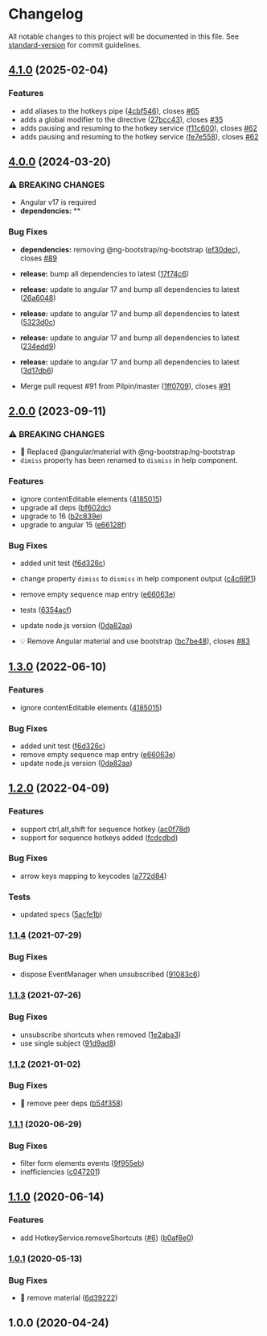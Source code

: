 # Changelog

All notable changes to this project will be documented in this file. See [standard-version](https://github.com/conventional-changelog/standard-version) for commit guidelines.

## [4.1.0](https://github.com/ngneat/hotkeys/compare/v4.0.0...v4.1.0) (2025-02-04)


### Features

* add aliases to the hotkeys pipe ([4cbf546](https://github.com/ngneat/hotkeys/commit/4cbf546abc11602f524a12be369a62949db7e88d)), closes [#65](https://github.com/ngneat/hotkeys/issues/65)
* adds a global modifier to the directive ([27bcc43](https://github.com/ngneat/hotkeys/commit/27bcc43de5e984ad81b239c1a5a0b354063e0ee7)), closes [#35](https://github.com/ngneat/hotkeys/issues/35)
* adds pausing and resuming to the hotkey service ([f11c600](https://github.com/ngneat/hotkeys/commit/f11c600ee365f9a1a6466936d93fae2353290272)), closes [#62](https://github.com/ngneat/hotkeys/issues/62)
* adds pausing and resuming to the hotkey service ([fe7e558](https://github.com/ngneat/hotkeys/commit/fe7e558104e73032b6e6bf561156417dab881b68)), closes [#62](https://github.com/ngneat/hotkeys/issues/62)

## [4.0.0](https://github.com/ngneat/hotkeys/compare/v2.0.0...v4.0.0) (2024-03-20)


### ⚠ BREAKING CHANGES

* Angular v17 is required
* **dependencies:** **

### Bug Fixes

* **dependencies:** removing @ng-bootstrap/ng-bootstrap ([ef30dec](https://github.com/ngneat/hotkeys/commit/ef30dec1c2ae42f17789be84272269c46291cb6d)), closes [#89](https://github.com/ngneat/hotkeys/issues/89)
* **release:** bump all dependencies to latest ([17f74c6](https://github.com/ngneat/hotkeys/commit/17f74c60567e16248af7c6f9dd6a537559663929))
* **release:** update to angular 17 and bump all dependencies to latest ([26a6048](https://github.com/ngneat/hotkeys/commit/26a6048b33f1c3a75b870253b7dc69377fae9151))
* **release:** update to angular 17 and bump all dependencies to latest ([5323d0c](https://github.com/ngneat/hotkeys/commit/5323d0cbc38279a2a502f794a3c278a32d80adbb))
* **release:** update to angular 17 and bump all dependencies to latest ([234edd9](https://github.com/ngneat/hotkeys/commit/234edd98c864ce3f8978f1f0f92ef425368a6f7f))
* **release:** update to angular 17 and bump all dependencies to latest ([3d17db6](https://github.com/ngneat/hotkeys/commit/3d17db65d74312aff7c8f710c52104d73131ff9f))


* Merge pull request #91 from Pilpin/master ([1ff0709](https://github.com/ngneat/hotkeys/commit/1ff0709a83b8edf97c6d6b7de59e4514d3353797)), closes [#91](https://github.com/ngneat/hotkeys/issues/91)

## [2.0.0](https://github.com/ngneat/hotkeys/compare/v1.2.0...v2.0.0) (2023-09-11)


### ⚠ BREAKING CHANGES

* 🧨 Replaced @angular/material with @ng-bootstrap/ng-bootstrap
* `dimiss` property has been renamed to `dismiss` in help component.

### Features

* ignore contentEditable elements ([4185015](https://github.com/ngneat/hotkeys/commit/4185015fb21e22f7f69ec7c885aafac5b2778a32))
* upgrade all deps ([bf602dc](https://github.com/ngneat/hotkeys/commit/bf602dcd21750820c24f7c427763cf6e12cad126))
* upgrade to 16 ([b2c839e](https://github.com/ngneat/hotkeys/commit/b2c839eb97a4d4348ecf39ace89ad16d143c2b46))
* upgrade to angular 15 ([e66128f](https://github.com/ngneat/hotkeys/commit/e66128f5e2a314474feb38c828bf216eaf9fa8ee))


### Bug Fixes

* added unit test ([f6d326c](https://github.com/ngneat/hotkeys/commit/f6d326cb515c651567f387fc0a21987f2edea785))
* change property `dimiss` to `dismiss` in help component output ([c4c69f1](https://github.com/ngneat/hotkeys/commit/c4c69f1b649dc7a666325a5c030f98c3aaa01b90))
* remove empty sequence map entry ([e66063e](https://github.com/ngneat/hotkeys/commit/e66063e735c92977d5c4afa213284eeaaa0a5458))
* tests ([6354acf](https://github.com/ngneat/hotkeys/commit/6354acfdbfe2c8b255dbd5bd04c601b2f929c130))
* update node.js version ([0da82aa](https://github.com/ngneat/hotkeys/commit/0da82aac30d45dfc6074d8fe22100418d2dca5ff))


* 💡 Remove Angular  material and use bootstrap ([bc7be48](https://github.com/ngneat/hotkeys/commit/bc7be48bbd72780752265e5e038c427b3a6e853c)), closes [#83](https://github.com/ngneat/hotkeys/issues/83)

## [1.3.0](https://github.com/ngneat/hotkeys/compare/v1.2.0...v1.3.0) (2022-06-10)


### Features

* ignore contentEditable elements ([4185015](https://github.com/ngneat/hotkeys/commit/4185015fb21e22f7f69ec7c885aafac5b2778a32))


### Bug Fixes

* added unit test ([f6d326c](https://github.com/ngneat/hotkeys/commit/f6d326cb515c651567f387fc0a21987f2edea785))
* remove empty sequence map entry ([e66063e](https://github.com/ngneat/hotkeys/commit/e66063e735c92977d5c4afa213284eeaaa0a5458))
* update node.js version ([0da82aa](https://github.com/ngneat/hotkeys/commit/0da82aac30d45dfc6074d8fe22100418d2dca5ff))

## [1.2.0](https://github.com/ngneat/hotkeys/compare/v1.1.4...v1.2.0) (2022-04-09)


### Features

* support ctrl,alt,shift for sequence hotkey ([ac0f78d](https://github.com/ngneat/hotkeys/commit/ac0f78d5ff25ec4e0117c9f47de0ce598bc52418))
* support for sequence hotkeys added ([fcdcdbd](https://github.com/ngneat/hotkeys/commit/fcdcdbd5403e9bd21b832fd9a90abb88fc6b5d5b))


### Bug Fixes

* arrow keys mapping to keycodes ([a772d84](https://github.com/ngneat/hotkeys/commit/a772d843efdb2ff7775e18f3a4aa6e83f6320d4e))


### Tests

* updated specs ([5acfe1b](https://github.com/ngneat/hotkeys/commit/5acfe1b0918e0d414c2f86e98f1511ccca06719e))

### [1.1.4](https://github.com/ngneat/hotkeys/compare/v1.1.3...v1.1.4) (2021-07-29)


### Bug Fixes

* dispose EventManager when unsubscribed ([91083c6](https://github.com/ngneat/hotkeys/commit/91083c6fc735f60e0851fcabba69bc373c5f90e2))

### [1.1.3](https://github.com/ngneat/hotkeys/compare/v1.1.2...v1.1.3) (2021-07-26)


### Bug Fixes

* unsubscribe shortcuts when removed ([1e2aba3](https://github.com/ngneat/hotkeys/commit/1e2aba3bb5256231ef1542aceb7744298888ec4c))
* use single subject ([91d9ad8](https://github.com/ngneat/hotkeys/commit/91d9ad8409df0989ad7f94be9299d188cabbf6db))

### [1.1.2](https://github.com/ngneat/hotkeys/compare/v1.1.1...v1.1.2) (2021-01-02)


### Bug Fixes

* 🐛 remove peer deps ([b54f358](https://github.com/ngneat/hotkeys/commit/b54f3589ea8dcd1fafe8b115f9f4d84b9691d216))

### [1.1.1](https://github.com/ngneat/hotkeys/compare/v1.1.0...v1.1.1) (2020-06-29)


### Bug Fixes

* filter form elements events ([9f955eb](https://github.com/ngneat/hotkeys/commit/9f955eb7498913f96111710e5b1c8a5f0fe58e9f))
* inefficiencies ([c047201](https://github.com/ngneat/hotkeys/commit/c047201b5900d034111ec6e560227bdb5d6dcb77))

## [1.1.0](https://github.com/ngneat/hotkeys/compare/v1.0.1...v1.1.0) (2020-06-14)


### Features

* add HotkeyService.removeShortcuts ([#6](https://github.com/ngneat/hotkeys/issues/6)) ([b0af8e0](https://github.com/ngneat/hotkeys/commit/b0af8e0e25405a823344184c476c7138d27282ed))

### [1.0.1](https://github.com/ngneat/hotkeys/compare/v1.0.0...v1.0.1) (2020-05-13)


### Bug Fixes

* 🐛 remove material ([6d39222](https://github.com/ngneat/hotkeys/commit/6d3922297fc071ce72baa681e3d5789c4e2b4e10))

## 1.0.0 (2020-04-24)
